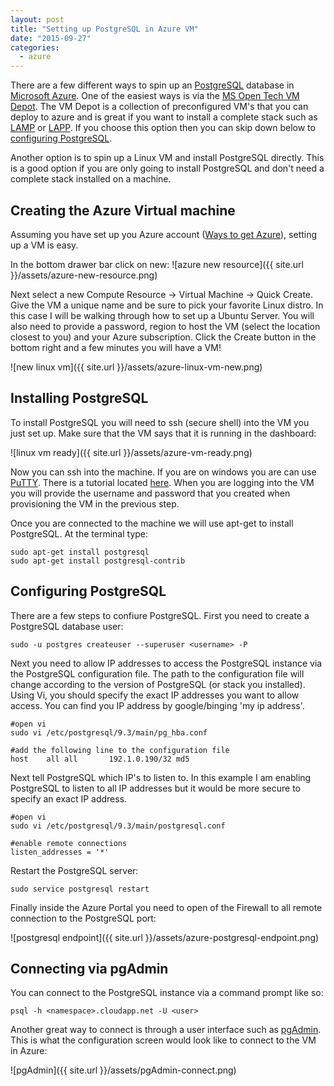 ```yaml
---
layout: post
title: "Setting up PostgreSQL in Azure VM"
date: "2015-09-27"
categories:
  - azure
---
```


There are a few different ways to spin up an [PostgreSQL](http://www.postgresql.org/) database in [Microsoft Azure](https://azure.microsoft.com/en-us/).  One of the easiest ways is via the [MS Open Tech VM Depot](https://vmdepot.msopentech.com/List/Index).  The VM Depot is a collection of preconfigured VM's that you can deploy to azure and is great if you want to install a complete stack such as [LAMP](https://vmdepot.msopentech.com/List/Index?sort=Featured&search=LAMP) or [LAPP](https://vmdepot.msopentech.com/List/Index?sort=Featured&search=LAPP).  If you choose this option then you can skip down below to [configuring PostgreSQL](#configure).

Another option is to spin up a Linux VM and install PostgreSQL directly.  This is a good option if you are only going to install PostgreSQL and don't need a complete stack installed on a machine.  

## Creating the Azure Virtual machine

Assuming you have set up you Azure account ([Ways to get Azure](http://devfish.net/post/2015/08/07/getting-an-azure-account-six-different-ways.aspx)),  setting up a VM is easy.  

In the bottom drawer bar click on new:
![azure new resource]({{ site.url }}/assets/azure-new-resource.png)

Next select a new Compute Resource -> Virtual Machine -> Quick Create.  Give the VM a unique name and be sure to pick your favorite Linux distro.  In this case I will be walking through how to set up a Ubuntu Server.  You will also need to provide a password, region to host the VM (select the location closest to you) and your Azure subscription. Click the Create button in the bottom right and a few minutes you will have a VM!

![new linux vm]({{ site.url }}/assets/azure-linux-vm-new.png)

## Installing PostgreSQL

To install PostgreSQL you will need to ssh (secure shell) into the VM you just set up.  Make sure that the VM says that it is running in the dashboard:

![linux vm ready]({{ site.url }}/assets/azure-vm-ready.png)

Now you can ssh into the machine.  If you are on windows you are can use [PuTTY](http://www.putty.org/).  There is a tutorial located [here](http://www.webmasters-central.com/tutorials/how-to-telnet-server-using-putty-ssh-client/).  When you are logging into the VM you will provide the username and password that you created when provisioning the VM in the previous step.

Once you are connected to the machine we will use apt-get to install PostgreSQL.  At the terminal type:

```
sudo apt-get install postgresql
sudo apt-get install postgresql-contrib
```

## <a name="configure"></a>Configuring PostgreSQL
There are a few steps to confiure PostgreSQL.  First you need to create a PostgreSQL database user:

```
sudo -u postgres createuser --superuser <username> -P
```

Next you need to allow IP addresses to access the PostgreSQL instance via the PostgreSQL configuration file.  The path to the configuration file will change according to the version of PostgreSQL (or stack you installed).  Using Vi, you should specify the exact IP addresses you want to allow access. You can find you IP address by google/binging 'my ip address'.

```
#open vi
sudo vi /etc/postgresql/9.3/main/pg_hba.conf

#add the following line to the configuration file
host    all all       192.1.0.190/32 md5
```

Next tell PostgreSQL which IP's to listen to.  In this example I am enabling PostgreSQL to listen to all IP addresses but it would be more secure to specify an exact IP address.

```
#open vi
sudo vi /etc/postgresql/9.3/main/postgresql.conf

#enable remote connections
listen_addresses = '*'
```
Restart the PostgreSQL server:

```
sudo service postgresql restart
```

Finally inside the Azure Portal you need to open of the Firewall to all remote connection to the PostgreSQL port:

![postgresql endpoint]({{ site.url }}/assets/azure-postgresql-endpoint.png)

## Connecting via pgAdmin

You can connect to the PostgreSQL instance via a command prompt like so:

```
psql -h <namespace>.cloudapp.net -U <user>
```

Another great way to connect is through a user interface such as [pgAdmin](http://pgadmin.org/).  This is what the configuration screen would look like to connect to the VM in Azure:

![pgAdmin]({{ site.url }}/assets/pgAdmin-connect.png)
